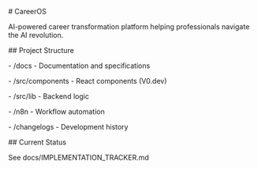 \# CareerOS



AI-powered career transformation platform helping professionals navigate the AI revolution.



\## Project Structure

\- /docs - Documentation and specifications

\- /src/components - React components (V0.dev)

\- /src/lib - Backend logic

\- /n8n - Workflow automation

\- /changelogs - Development history



\## Current Status

See docs/IMPLEMENTATION\_TRACKER.md

